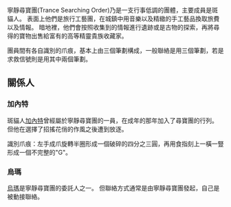 <!-- TITLE: 寧靜尋寶團 -->
<!-- SUBTITLE: 神祕低調的尋寶團體 -->

寧靜尋寶團(Trance Searching Order)乃是一支行事低調的團體，主要成員是斑貓人。
表面上他們是旅行工藝團，在城鎮中用音樂以及精緻的手工藝品換取旅費以及情報。
暗地裡，他們會按照收集到的情報進行遺跡或是古物的探索，再將尋得的寶物出售給富有的高等精靈貴族收藏家。

團員間有各自識別的爪痕，基本上由三個筆劃構成，一般聯絡是用三個筆劃，若是求救信號則是用其中兩個筆劃。

## 關係人
### 加內特
斑貓人[加內特](/角色/加內特)曾經屬於寧靜尋寶團的一員，在成年的那年加入了尋寶團的行列。
但他在選擇了招搖花俏的作風之後遭到放逐。

識別爪痕：左手成爪旋轉半圈形成一個破碎的四分之三圓，再用食指刻上一橫一豎形成一個不完整的"G"。

### 烏瑪
[烏瑪](/角色/烏馬)是寧靜尋寶團的委託人之一。
但聯絡方式通常是由寧靜尋寶團發起，自己是被動接聯絡。

